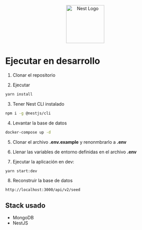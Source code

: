 <p align="center">
  <a href="http://nestjs.com/" target="blank"><img src="https://nestjs.com/img/logo-small.svg" width="120" alt="Nest Logo" /></a>
</p>

# Ejecutar en desarrollo

1. Clonar el repositorio

2. Ejecutar

```bash
yarn install
```

3. Tener Nest CLI instalado

```bash
npm i -g @nestjs/cli
```

4. Levantar la base de datos

```bash
docker-compose up -d
```

5. Clonar el archivo **.env.example** y renonmbrarlo a **.env**

6. Llenar las variables de entorno definidas en el archivo **.env**

7. Ejecutar la aplicación en dev:

```bash
yarn start:dev
```

8. Reconstruir la base de datos

```
http://localhost:3000/api/v2/seed
```

## Stack usado

- MongoDB
- NestJS
